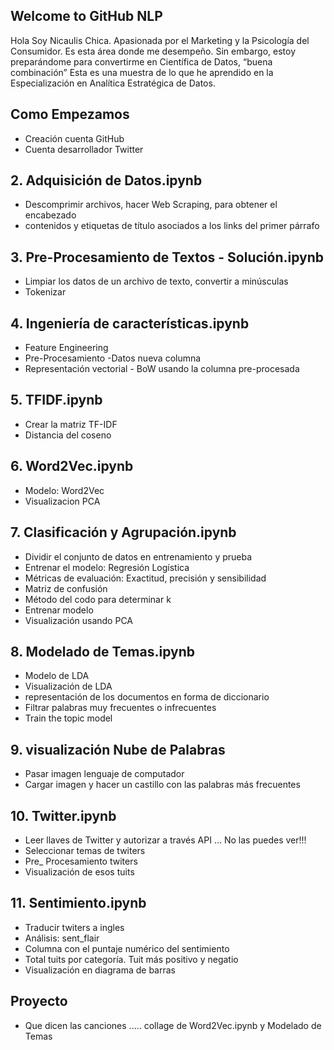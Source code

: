 
## Welcome to GitHub NLP
  
Hola Soy Nicaulis Chica. Apasionada por el Marketing y la Psicología del Consumidor. Es esta área donde me desempeño. Sin embargo, estoy preparándome para convertirme en Científica de Datos, “buena combinación” 
Esta es una muestra de lo que he aprendido en la Especialización en Analítica Estratégica de Datos. 

## Como Empezamos  
-	Creación cuenta GitHub 
-	Cuenta desarrollador Twitter

## 2. Adquisición de Datos.ipynb

-	Descomprimir archivos, hacer Web Scraping, para obtener el encabezado 
-	contenidos y etiquetas de título asociados a los links del primer párrafo

## 3. Pre-Procesamiento de Textos - Solución.ipynb
-	Limpiar los datos de un archivo de texto, convertir a minúsculas
-	Tokenizar

## 4. Ingeniería de características.ipynb
-	Feature Engineering
-	Pre-Procesamiento -Datos nueva columna
-	Representación vectorial - BoW usando la columna pre-procesada

## 5. TFIDF.ipynb
-	Crear la matriz TF-IDF
-	Distancia del coseno

## 6.  Word2Vec.ipynb
-	Modelo: Word2Vec
-	Visualizacion PCA

## 7. Clasificación y Agrupación.ipynb
-	Dividir el conjunto de datos en entrenamiento y prueba
-	Entrenar el modelo: Regresión Logística
-	Métricas de evaluación: Exactitud, precisión y sensibilidad
-	Matriz de confusión
-	Método del codo para determinar k
-	Entrenar modelo 
-	Visualización usando PCA

## 8.  Modelado de Temas.ipynb
-	Modelo de LDA
-	Visualización de LDA
-	representación de los documentos en forma de diccionario
-	Filtrar palabras muy frecuentes o infrecuentes
-	Train the topic model

## 9.  visualización Nube de Palabras
-	Pasar imagen lenguaje de computador
-	Cargar imagen y hacer un castillo con las palabras más frecuentes

## 10. Twitter.ipynb
- Leer llaves de Twitter y autorizar a través API … No las puedes ver!!!
- Seleccionar temas de twiters
- Pre_ Procesamiento twiters
-	Visualización de esos tuits

## 11.  Sentimiento.ipynb
-	Traducir twiters a ingles
-	Análisis: sent_flair
-	Columna con el puntaje numérico del sentimiento
-	Total tuits por categoría. Tuit más positivo y negatio
-	Visualización en diagrama de barras   

## Proyecto

- Que dicen las canciones ..... collage de Word2Vec.ipynb y Modelado de Temas


